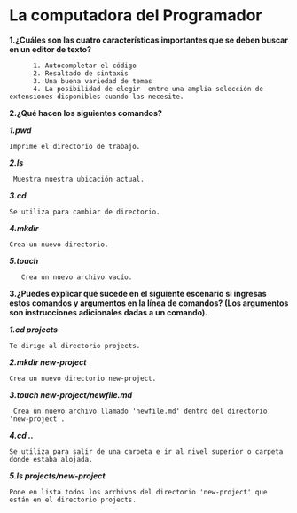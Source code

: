 # **La computadora del Programador** 
  
   **1.¿Cuáles son las cuatro características importantes que se deben buscar en un editor de texto?**
          
          1. Autocompletar el código 
          2. Resaltado de sintaxis 
          3. Una buena variedad de temas 
          4. La posibilidad de elegir  entre una amplia selección de extensiones disponibles cuando las necesite.
  
  **2.¿Qué hacen los siguientes comandos?**
    
  ***1.pwd***
    
    Imprime el directorio de trabajo.

  ***2.ls***
     
     Muestra nuestra ubicación actual.  
  
  ***3.cd***
    
    Se utiliza para cambiar de directorio.

        
  ***4.mkdir***
    
    Crea un nuevo directorio. 

        
  
  ***5.touch*** 

       Crea un nuevo archivo vacío.
  
**3.¿Puedes explicar qué sucede en el siguiente escenario si ingresas estos comandos y argumentos en la línea de comandos? (Los argumentos son instrucciones adicionales dadas a un comando).**
  
  ***1.cd projects***  
    
    Te dirige al directorio projects.

  ***2.mkdir new-project***
    
    Crea un nuevo directorio new-project.
       
  ***3.touch new-project/newfile.md***
     
     Crea un nuevo archivo llamado 'newfile.md' dentro del directorio 'new-project'.
      
  ***4.cd ..***
    
    Se utiliza para salir de una carpeta e ir al nivel superior o carpeta donde estaba alojada.
     
  ***5.ls projects/new-project***
    
    Pone en lista todos los archivos del directorio 'new-project' que están en el directorio projects.

